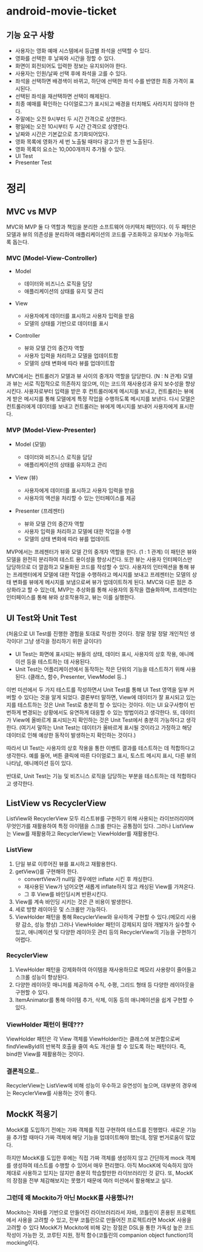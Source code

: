 # android-movie-ticket

## 기능 요구 사항

- 사용자는 영화 예매 시스템에서 등급별 좌석을 선택할 수 있다.
- 영화를 선택한 후 날짜와 시간을 정할 수 있다.
- 화면이 회전되어도 입력한 정보는 유지되어야 한다.
- 사용자는 인원/날짜 선택 후에 좌석을 고를 수 있다.
- 좌석을 선택하면 배경색이 바뀌고, 하단에 선택한 좌석 수를 반영한 최종 가격이 표시된다.
- 선택된 좌석을 재선택하면 선택이 해제된다.
- 최종 예매를 확인하는 다이얼로그가 표시되고 배경을 터치해도 사라지지 않아야 한다.
- 주말에는 오전 9시부터 두 시간 간격으로 상영한다.
- 평일에는 오전 10시부터 두 시간 간격으로 상영한다.
- 날짜와 시간은 기본값으로 초기화되어있다.
- 영화 목록에 영화가 세 번 노출될 때마다 광고가 한 번 노출된다.
- 영화 목록의 요소는 10,000개까지 추가될 수 있다.
- UI Test
- Presenter Test

# 정리

## MVC vs MVP

MVC와 MVP 둘 다 역할과 책임을 분리한 소프트웨어 아키텍처 패턴이다.
이 두 패턴은 모델과 뷰의 의존성을 분리하여 애플리케이션의 코드를 구조화하고 유지보수 가능하도록 돕는다.

### MVC (Model-View-Controller)

- Model
    - 데이터와 비즈니스 로직을 담당
    - 애플리케이션의 상태를 유지 및 관리

- View
    - 사용자에게 데이터를 표시하고 사용자 입력을 받음
    - 모델의 상태를 기반으로 데이터를 표시

- Controller
    - 뷰와 모델 간의 중간자 역할
    - 사용자 입력을 처리하고 모델을 업데이트함
    - 모델의 상태 변화에 따라 뷰를 업데이트함

MVC에서는 컨트롤러가 모델과 뷰 사이의 중개자 역할을 담당한다. (N : N 관계)
모델과 뷰는 서로 직접적으로 의존하지 않으며, 이는 코드의 재사용성과 유지 보수성을 향상시킨다.
사용자로부터 입력을 받은 후 컨트롤러에게 메시지를 보내고,
컨트롤러는 뷰에게 받은 메시지를 통해 모델에게 특정 작업을 수행하도록 메시지를 보낸다.
다시 모델은 컨트롤러에게 데이터를 보내고 컨트롤러는 뷰에게 메시지를 보내어 사용자에게 표시한다.

### MVP (Model-View-Presenter)

- Model (모델)
    - 데이터와 비즈니스 로직을 담당
    - 애플리케이션의 상태를 유지하고 관리

- View (뷰)
    - 사용자에게 데이터를 표시하고 사용자 입력을 받음
    - 사용자의 액션을 처리할 수 있는 인터페이스를 제공

- Presenter (프레젠터)
    - 뷰와 모델 간의 중간자 역할
    - 사용자 입력을 처리하고 모델에 대한 작업을 수행
    - 모델의 상태 변화에 따라 뷰를 업데이트

MVP에서는 프레젠터가 뷰와 모델 간의 중개자 역할을 한다. (1 : 1 관계)
이 패턴은 뷰와 모델을 완전히 분리하여 테스트 용이성을 향상시킨다.
또한 뷰는 사용자 인터페이스만 담당하므로 더 깔끔하고 모듈화된 코드를 작성할 수 있다.
사용자의 인터렉션을 통해 뷰는 프레젠터에게 모델에 대한 작업을 수행하라고 메시지를 보내고
프레젠터는 모델의 상태 변화를 뷰에게 메시지를 보냄으로써 뷰가 업데이트하게 된다.
MVC와 다른 점은 추상화라고 할 수 있는데, MVP는 추상화를 통해 사용자의 동작을 캡슐화하며, 프레젠터는 인터페이스를 통해 뷰와 상호작용하고, 뷰는 이를 실행한다.

## UI Test와 Unit Test

(처음으로 UI Test를 진행한 경험을 토대로 작성한 것이다. 정말 정말 정말 개인적인 생각이다! 그냥 생각을 정리하기 위한 글이다!)

- UI Test는 화면에 표시되는 뷰들의 상태, 데이터 표시, 사용자의 상호 작용, 애니메이션 등을 테스트하는 데 사용된다.
- Unit Test는 어플리케이션에서 동작하는 작은 단위의 기능을 테스트하기 위해 사용된다. (클래스, 함수, Presenter, ViewModel 등..)

이번 미션에서 두 가지 테스트를 작성하면서 Unit Test를 통해 UI Test 영역을 일부 커버할 수 있다는 것을 알게 되었다.
결론부터 말하면, View에 데이터가 잘 표시되고 있는지를 테스트하는 것은 Unit Test로 충분히 할 수 있다는 것이다.
이는 UI 요구사항이 빈번하게 변경되는 상황에서도 유연하게 대응할 수 있는 방법이라고 생각한다.
또, 데이터가 View에 올바르게 표시되는지 확인하는 것은 Unit Test에서 충분히 가능하다고 생각한다.
(여기서 말하는 Unit Test는 데이터가 올바르게 표시될 것이라고 가정하고 해당 데이터로 인해 예상한 동작이 발생하는지 확인하는 것이다.)

따라서 UI Test는 사용자의 상호 작용을 통한 이벤트 결과를 테스트하는 데 적합하다고 생각한다. 예를 들어, 버튼 클릭에 따른 다이얼로그 표시, 토스트 메시지 표시, 다른
뷰의 나타남, 애니메이션 등이 있다.

반대로, Unit Test는 기능 및 비즈니스 로직을 담당하는 부분을 테스트하는 데 적합하다고 생각한다.

## ListView vs RecyclerView

ListView와 RecyclerView 모두 리스트뷰를 구현하기 위해 사용되는 라이브러리이며 무엇인가를 재활용하여 특정 아이템을 스크롤 한다는 공통점이 있다.
그러나 ListView는 View를 재활용하고 RecyclerView는 ViewHolder를 재활용한다.

### ListView

1. 단일 뷰로 이루어진 뷰를 표시하고 재활용한다.
2. getView()를 구현해야 한다.
    - convertView가 null일 경우에만 inflate 시킨 후 캐싱한다.
    - 재사용된 View가 넘어오면 새롭게 inflate하지 않고 캐싱된 View를 가져온다.
    - 그 후 View를 바인딩시켜 반환시킨다.
3. View를 계속 바인딩 시키는 것은 큰 비용이 발생한다.
4. 세로 방향 레이아웃 및 스크롤만 가능하다.
5. ViewHolder 패턴을 통해 RecyclerView와 유사하게 구현할 수 있다.(메모리 사용량 감소, 성능 향상) 그러나 ViewHolder 패턴이 강제되지 않아 개발자가
   실수할 수 있고, 애니메이션 및 다양한 레이아웃 관리 등의 RecyclerView의 기능을 구현하기 어렵다.

### RecyclerView

1. ViewHolder 패턴을 강제화하여 아이템을 재사용하므로 메모리 사용량이 줄어들고 스크롤 성능이 향상된다.
2. 다양한 레이아웃 매니저를 제공하여 수직, 수평, 그리드 형태 등 다양한 레이아웃을 구현할 수 있다.
3. ItemAnimator를 통해 아이템 추가, 삭제, 이동 등의 애니메이션을 쉽게 구현할 수 있다.

### ViewHolder 패턴이 뭔데???

ViewHolder 패턴은 각 View 객체를 ViewHolder라는 클래스에 보관함으로써
findViewById의 반복적 호출을 줄여 속도 개선을 할 수 있도록 하는 패턴이다.
즉, bind한 View를 재활용하는 것이다.

### 결론적으로..

RecyclerView는 ListView에 비해 성능이 우수하고 유연성이 높으며, 대부분의 경우에는 RecyclerView를 사용하는 것이 좋다.

## MockK 적용기

MockK를 도입하기 전에는 가짜 객체를 직접 구현하여 테스트를 진행했다.
새로운 기능을 추가할 때마다 가짜 객체에 해당 기능을 업데이트해야 했는데, 정말 번거로움이 많았다.

하지만 MockK를 도입한 후에는 직접 가짜 객체를 생성하지 않고 간단하게 mock 객체를 생성하여 테스트를 수행할 수 있어서 매우 편리했다.
아직 MockK에 익숙하지 않아 제대로 사용하고 있지는 않지만 충분히 학습할만한 라이브러리인 것 같다.
또, MockK의 장점을 전부 체감해보지는 못했기 때문에 여러 미션에서 활용해보고 싶다.

### 그런데 왜 Mockito가 아닌 MockK를 사용했나?!
Mockito는 자바를 기반으로 만들어진 라이브러리라서 자바, 코틀린이 혼용된 프로젝트에서 사용을 고려할 수 있고, 전부 코틀린으로 만들어진 프로젝트라면 MockK 사용을 고려할 수 있다
MockK가 Mockito에 비해 갖는 장점은 DSL을 통한 가독성 높은 코드 작성이 가능한 것, 코루틴 지원, 정적 함수(코틀린의 companion object function)의 mocking이다.

